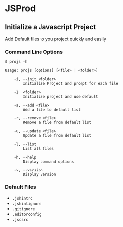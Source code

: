 # JSProd
## Initialize a Javascript Project

Add Default files to you project quickly and easily

### Command Line Options


``` 
$ projs -h

Usage: projs [options] [<file> | <folder>]

	-i, --init <folder>
		Initialize Project and prompt for each file
	
	-I	<folder>
		Initialize project and use default 
		
	-a, --add <file>		
		Add a file to default list
	
	-r, --remove <file>		
		Remove a file from default list
	
	-u, --update <file>	
		Update a file from default list
	 
	-l, --list			
		List all files
	
	-h, --help			
		Display command options
		
	-v, --version
		Display version

```


### Default Files

- `.jshintrc`
- `.jshintignore`
- `.gitignore`
- `.editorconfig`
- `.jscsrc`
